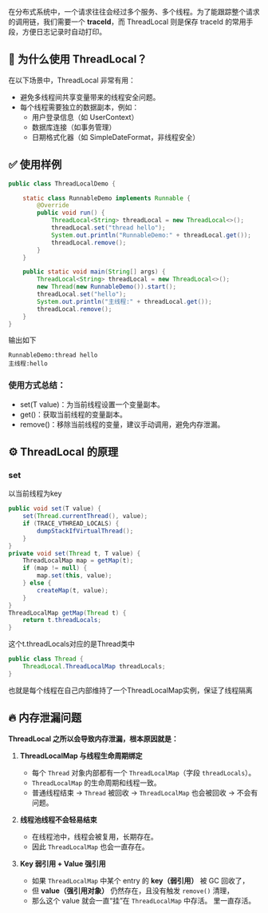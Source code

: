 在分布式系统中，一个请求往往会经过多个服务、多个线程。为了能跟踪整个请求的调用链，我们需要一个 **traceId**，而 ThreadLocal 则是保存 traceId 的常用手段，方便日志记录时自动打印。

## 🧠 为什么使用 ThreadLocal？
在以下场景中，ThreadLocal 非常有用：
- 避免多线程间共享变量带来的线程安全问题。
- 每个线程需要独立的数据副本，例如：
	- 用户登录信息（如 UserContext）
	- 数据库连接（如事务管理）
	- 日期格式化器（如 SimpleDateFormat，非线程安全）

## ✅ 使用样例
```java
public class ThreadLocalDemo {

    static class RunnableDemo implements Runnable {
        @Override
        public void run() {
            ThreadLocal<String> threadLocal = new ThreadLocal<>();
            threadLocal.set("thread hello");
            System.out.println("RunnableDemo:" + threadLocal.get());
            threadLocal.remove();
        }
    }

    public static void main(String[] args) {
        ThreadLocal<String> threadLocal = new ThreadLocal<>();
        new Thread(new RunnableDemo()).start();
        threadLocal.set("hello");
        System.out.println("主线程:" + threadLocal.get());
        threadLocal.remove();
    }
}
```
输出如下
```log
RunnableDemo:thread hello
主线程:hello
```
### 使用方式总结：
- set(T value)：为当前线程设置一个变量副本。
- get()：获取当前线程的变量副本。
- remove()：移除当前线程的变量，建议手动调用，避免内存泄漏。

## ⚙️ ThreadLocal 的原理
### set
以当前线程为key
```java
public void set(T value) {
	set(Thread.currentThread(), value);
	if (TRACE_VTHREAD_LOCALS) {
		dumpStackIfVirtualThread();
	}
}
private void set(Thread t, T value) {
	ThreadLocalMap map = getMap(t);
	if (map != null) {
		map.set(this, value);
	} else {
		createMap(t, value);
	}
}
ThreadLocalMap getMap(Thread t) {
	return t.threadLocals;
}
```
这个t.threadLocals对应的是Thread类中
```java
public class Thread {
    ThreadLocal.ThreadLocalMap threadLocals;
}
```
也就是每个线程在自己内部维持了一个ThreadLocalMap实例，保证了线程隔离

## 🔥 内存泄漏问题
**ThreadLocal 之所以会导致内存泄漏，根本原因就是：**

1. **ThreadLocalMap 与线程生命周期绑定**  
   - 每个 `Thread` 对象内部都有一个 `ThreadLocalMap`（字段 `threadLocals`）。  
   - `ThreadLocalMap` 的生命周期和线程一致。  
   - 普通线程结束 → `Thread` 被回收 → `ThreadLocalMap` 也会被回收 → 不会有问题。  

2. **线程池线程不会轻易结束**  
   - 在线程池中，线程会被复用，长期存在。  
   - 因此 `ThreadLocalMap` 也会一直存在。  

3. **Key 弱引用 + Value 强引用**  
   - 如果 `ThreadLocalMap` 中某个 entry 的 **key（弱引用）** 被 GC 回收了，  
   - 但 **value（强引用对象）** 仍然存在，且没有触发 `remove()` 清理，  
   - 那么这个 value 就会一直“挂”在 `ThreadLocalMap` 中存活。  里一直存活。


